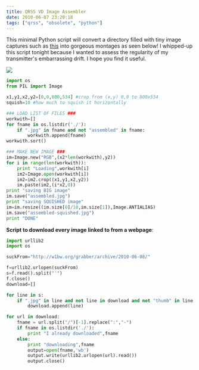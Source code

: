 ```yaml
---
title: QRSS VD Image Assembler
date: 2010-06-07 23:20:18
tags: ["qrss", "obsolete", "python"]
---
```




This minimal Python script will convert a directory filled with tiny image captures such as [this](https://swharden.com/blog/images/mass-W1BW_2jpg.jpg) into gorgeous montages as seen below! I whipped-up this script tonight because I wanted to assess the regularity of my transmitter's embarrassing drift. I hope you find it useful.

<div class="text-center img-border">

![](https://swharden.com/static/2010/06/07/assembled-squished.jpg)

</div>

```python
import os
from PIL import Image

x1,y1,x2,y2=[0,0,800,534] #crop from (x,y) 0,0 to 800x534
squish=10 #how much to squish it horizontally

### LOAD LIST OF FILES ###
workwith=[]
for fname in os.listdir('./'):
    if ".jpg" in fname and not "assembled" in fname:
        workwith.append(fname)
workwith.sort()

### MAKE NEW IMAGE ###
im=Image.new("RGB",(x2*len(workwith),y2))
for i in range(len(workwith)):
    print "Loading",workwith[i]
    im2=Image.open(workwith[i])
    im2=im2.crop((x1,y1,x2,y2))
    im.paste(im2,(i*x2,0))
print "saving BIG image"
im.save("assembled.jpg")
print "saving SQUISHED image"
im=im.resize((im.size[0]/10,im.size[1]),Image.ANTIALIAS)
im.save("assembled-squished.jpg")
print "DONE"
```

__Script to download every image linked to from a webpage__:

```python
import urllib2
import os

suckFrom="http://w1bw.org/grabber/archive/2010-06-08/"

f=urllib2.urlopen(suckFrom)
s=f.read().split("'")
f.close()
download=[]

for line in s:
    if ".jpg" in line and not line in download and not "thumb" in line:
        download.append(line)

for url in download:
    fname = url.split("/")[-1].replace(":","-")
    if fname in os.listdir('./'):
        print "I already downloaded",fname
    else:
        print "downloading",fname
        output=open(fname,'wb')
        output.write(urllib2.urlopen(url).read())
        output.close()
```

